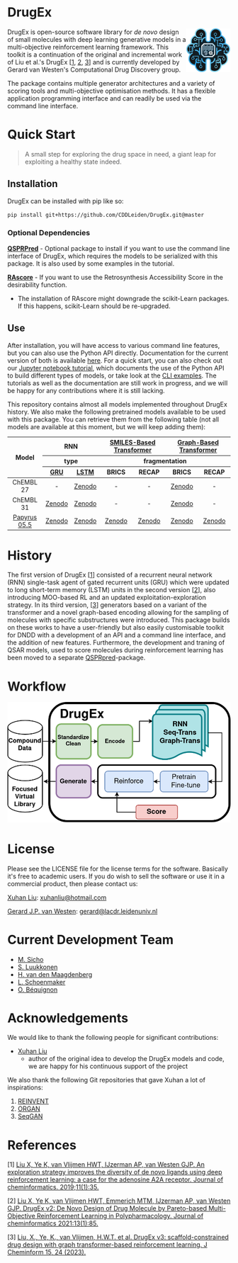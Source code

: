DrugEx
==================== 
<img src='figures/logo.png' width=20% align=right>
<p align=left width=70%>
DrugEx is open-source software library for <i>de novo</i> design of small molecules with deep learning generative models in a multi-objective reinforcement learning framework. This toolkit is a continuation of the original and incremental work of Liu et al.'s DrugEx [<a href="liu_drugex1">1</a>, <a href="liu_drugex2">2</a>, <a href="liu_drugex3">3</a>] and is currently developed by Gerard van Westen's Computational Drug Discovery group. 

The package contains multiple generator architectures and a variety of scoring tools and multi-objective optimisation methods. It has a flexible application programming interface and can readily be used via the command line interface.

Quick Start
===========

> A small step for exploring the drug space in need, a giant leap for exploiting a healthy state indeed.


## Installation

DrugEx can be installed with pip like so:

```bash
pip install git+https://github.com/CDDLeiden/DrugEx.git@master
```

### Optional Dependencies

**[QSPRPred](https://github.com/CDDLeiden/QSPRPred.git)** - Optional package to install if you want to use the command line interface of DrugEx, which requires the models to be serialized with this package. It is also used by some examples in the tutorial.

**[RAscore](https://github.com/reymond-group/RAscore)** - If you want to use the Retrosynthesis Accessibility Score in the desirability function.
- The installation of RAscore might downgrade the scikit-Learn packages. If this happens, scikit-Learn should be re-upgraded.


## Use

After installation, you will have access to various command line features, but you can also use the Python API directly. Documentation for the current version of both is available [here](https://cddleiden.github.io/DrugEx/docs/). For a quick start, you can also check out our [Jupyter notebook tutorial](./tutorial), which documents the use of the Python API to build different types of models, or take look at the [CLI examples](https://cddleiden.github.io/DrugEx/docs/use.html#cli-example). The tutorials as well as the documentation are still work in progress, and we will be happy for any contributions where it is still lacking.

This repository contains almost all models implemented throughout DrugEx history. We also make the following pretrained models available to be used with this package. You can retrieve them from the following table (not all models are available at this moment, but we will keep adding them):

<table style="text-align: center;">
  <thead>
    <tr>
      <th rowspan="3">Model</th>
      <th colspan="2">RNN</th>
      <th colspan="2"><a href="https://doi.org/10.1186/s13321-023-00694-z">SMILES-Based Transformer</a></th>
      <th colspan="2"><a href="https://doi.org/10.1186/s13321-023-00694-z">Graph-Based Transformer</a></th>
    </tr>
    <tr>
      <th colspan="2">type</th>
      <th colspan="4">fragmentation</th>
    </tr>
    <tr>
      <th><a href="https://doi.org/10.1186/s13321-019-0355-6">GRU</a></th>
      <th><a href="https://doi.org/10.1186/s13321-021-00561-9">LSTM</a></th>
      <th>BRICS</th>
      <th>RECAP</th>
      <th>BRICS</th>
      <th>RECAP</th>
    </tr>
  </thead>
  <tbody>
    <tr>
      <td>ChEMBL 27</td>
      <td>-</td>
      <td><a href="https://doi.org/10.5281/zenodo.7096837">Zenodo</a></td>
      <td>-</td>
      <td>-</td>
      <td><a href="https://doi.org/10.5281/zenodo.7096823">Zenodo</a></td>
      <td>-</td>
    </tr>
    <tr>
      <td>ChEMBL 31</td>
      <td><a href="https://doi.org/10.5281/zenodo.7550739">Zenodo</a></td>
      <td><a href="https://doi.org/10.5281/zenodo.7378916">Zenodo</a></td>
      <td>-</td>
      <td>-</td>
      <td><a href="https://doi.org/10.5281/zenodo.7085629">Zenodo</a></td>
      <td>-</td>
    </tr>
    <tr>
      <td><a href="https://doi.org/10.1186/s13321-022-00672-x">Papyrus</a> <a href="https://doi.org/10.5281/zenodo.7019874">05.5</a></td>
      <td><a href="https://doi.org/10.5281/zenodo.7550792">Zenodo</a></td>
      <td><a href="https://doi.org/10.5281/zenodo.7378923">Zenodo</a></td>
      <td><a href="https://doi.org/10.5281/zenodo.7635064">Zenodo</a></td>
      <td><a href="https://doi.org/10.5281/zenodo.7622774">Zenodo</a></td>
      <td><a href="https://doi.org/10.5281/zenodo.7085421">Zenodo</a></td>
      <td><a href="https://doi.org/10.5281/zenodo.7622738">Zenodo</a></td>
    </tr>
  </tbody>
</table>

History
=======

The first version of DrugEx [<a href="liu_drugex1">1</a>] consisted of a recurrent neural network (RNN) single-task agent of gated recurrent units (GRU) which were updated to long short-term memory (LSTM) units in the second version [<a href="liu_drugex2">2</a>], also introducing MOO-based RL and an updated exploitation-exploration strategy. In its third version, [<a href="liu_drugex3">3</a>] generators based on a variant of the transformer and a novel graph-based encoding allowing for the sampling of molecules with specific substructures were introduced.  This package builds on these works to have a user-friendly but also easily customisable toolkit for DNDD with a development of an API and a command line interface, and the addition of new features. Furthermore, the development and traning of QSAR models, used to score molecules during reinforcement learning has been moved to a separate [QSPRpred](https://github.com/CDDLeiden/QSPRPred)-package.
<!-- [<a href="sicho_drugex">4</a>]>.





<!-- Introduction
=============
Due to the large drug-like chemical space available to search for feasible drug-like molecules, rational drug design often starts from specific scaffolds to which side chains/substituents are added or modified. With the rapid growth of the application of deep learning in drug discovery, a variety of effective approaches have been developed for de novo drug design. In previous work, we proposed a method named DrugEx, which can be applied in polypharmacology based on multi-objective deep reinforcement learning. However, the previous version is trained under fixed objectives similar to other known methods and does not allow users to input any prior information (i.e. a desired scaffold). In order to improve the general applicability, we updated DrugEx to design drug molecules based on scaffolds which consist of multiple fragments provided by users. In this work, the Transformer model was employed to generate molecular structures. The Transformer is a multi-head self-attention deep learning model containing an encoder to receive scaffolds as input and a decoder to generate molecules as output. In order to deal with the graph representation of molecules we proposed a novel positional encoding for each atom and bond based on an adjacency matrix to extend the architecture of the Transformer. Each molecule was generated by growing and connecting procedures for the fragments in the given scaffold that were unified into one model. Moreover, we trained this generator under a reinforcement learning framework to increase the number of desired ligands. As a proof of concept, our proposed method was applied to design ligands for the adenosine A2A receptor (A2AAR) and compared with SMILES-based methods. The results demonstrated the effectiveness of our method in that 100% of the generated molecules are valid and most of them had a high predicted affinity value towards A2AAR with given scaffolds.  -->

<!-- <b>Keywords</b>: deep learning, reinforcement learning, policy gradient, drug design, Transformer, multi-objective optimization</p> -->

Workflow
========
![Fig1](figures/TOC_figure.png)

<!-- Deep learning Archietectures
====================
![Fig2](figures/fig_2.png)

Examples
=========
![Fig3](figures/fig_3.png) -->

License
=======
Please see the LICENSE file for the license terms for the software. Basically it's free to academic users. If you do wish to sell the software or use it in a commercial product, then please contact us:

   [Xuhan Liu](mailto:xuhanliu@hotmail.com): xuhanliu@hotmail.com 

   [Gerard J.P. van Westen](mailto:gerard@lacdr.leidenuniv.nl): gerard@lacdr.leidenuniv.nl 

Current Development Team
========================
- [M. Sicho](https://github.com/martin-sicho)
- [S. Luukkonen](https://github.com/sohviluukkonen)
- [H. van den Maagdenberg](https://github.com/HellevdM)
- [L. Schoenmaker](https://github.com/LindeSchoenmaker)
- [O. Béquignon](https://github.com/OlivierBeq)

Acknowledgements
================

We would like to thank the following people for significant contributions:

- [Xuhan Liu](https://github.com/XuhanLiu)
  - author of the original idea to develop the DrugEx models and code, we are happy for his continuous support of the project

We also thank the following Git repositories that gave Xuhan a lot of inspirations:
   
1. [REINVENT](https://github.com/MarcusOlivecrona/REINVENT)
2. [ORGAN](https://github.com/gablg1/ORGAN)
3. [SeqGAN](https://github.com/LantaoYu/SeqGAN)

References
==========

<a name="liu_drugex1"></a> [1]  [Liu X, Ye K, van Vlijmen HWT, IJzerman AP, van Westen GJP. An exploration strategy improves the diversity of de novo ligands using deep reinforcement learning: a case for the adenosine A2A receptor. Journal of cheminformatics. 2019;11(1):35.](https://jcheminf.biomedcentral.com/articles/10.1186/s13321-019-0355-6)

<a name="liu_drugex2"></a> [2] [Liu X, Ye K, van Vlijmen HWT, Emmerich MTM, IJzerman AP, van Westen GJP. DrugEx v2: De Novo Design of Drug Molecule by Pareto-based Multi-Objective Reinforcement Learning in Polypharmacology. Journal of cheminformatics 2021:13(1):85.](https://doi.org/10.1186/s13321-021-00561-9) 

<a name="liu_drugex3"></a> [3] [Liu, X., Ye, K., van Vlijmen, H.W.T. et al. DrugEx v3: scaffold-constrained drug design with graph transformer-based reinforcement learning. J Cheminform 15, 24 (2023).](https://doi.org/10.1186/s13321-023-00694-z)




